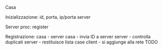 

Casa

Inizializzazione: id, porta, ip/porta server

Server proc:
register


Registrazione: casa - server 
casa - invia ID a server
server - controlla duplicati
server - restituisce lista case
client - si aggiunge alla rete TODO


